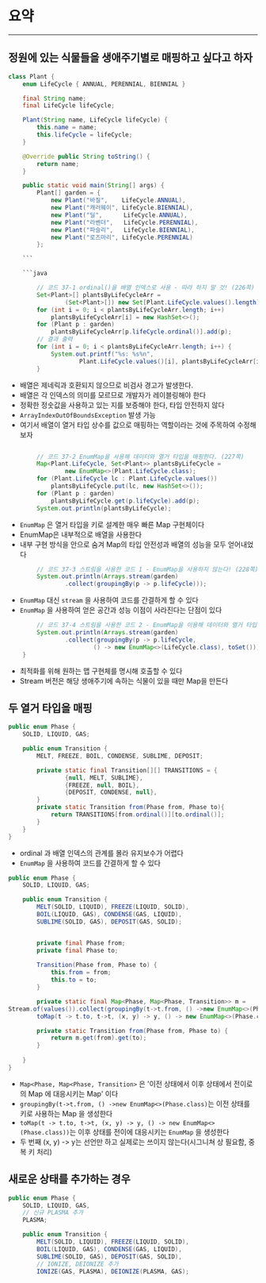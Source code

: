 
# 요약
---

## 정원에 있는 식물들을 생애주기별로 매핑하고 싶다고 하자

```java
class Plant {
    enum LifeCycle { ANNUAL, PERENNIAL, BIENNIAL }

    final String name;
    final LifeCycle lifeCycle;

    Plant(String name, LifeCycle lifeCycle) {
        this.name = name;
        this.lifeCycle = lifeCycle;
    }

    @Override public String toString() {
        return name;
    }

    public static void main(String[] args) {
        Plant[] garden = {
            new Plant("바질",    LifeCycle.ANNUAL),
            new Plant("캐러웨이", LifeCycle.BIENNIAL),
            new Plant("딜",      LifeCycle.ANNUAL),
            new Plant("라벤더",   LifeCycle.PERENNIAL),
            new Plant("파슬리",   LifeCycle.BIENNIAL),
            new Plant("로즈마리", LifeCycle.PERENNIAL)
        };

    ```

    ```java

        // 코드 37-1 ordinal()을 배열 인덱스로 사용 - 따라 하지 말 것! (226쪽)
        Set<Plant>[] plantsByLifeCycleArr =
                (Set<Plant>[]) new Set[Plant.LifeCycle.values().length];
        for (int i = 0; i < plantsByLifeCycleArr.length; i++)
            plantsByLifeCycleArr[i] = new HashSet<>();
        for (Plant p : garden)
            plantsByLifeCycleArr[p.lifeCycle.ordinal()].add(p);
        // 결과 출력
        for (int i = 0; i < plantsByLifeCycleArr.length; i++) {
            System.out.printf("%s: %s%n",
                    Plant.LifeCycle.values()[i], plantsByLifeCycleArr[i]);
        }
```
- 배열은 제네릭과 호환되지 않으므로 비검사 경고가 발생한다.
- 배열은 각 인덱스의 의미를 모르므로 개발자가 레이블링해야 한다
- 정확한 정숫값을 사용하고 있는 지를 보증해야 한다, 타입 안전하지 않다 
-  `ArrayIndexOutOfBoundsException` 발생 가능
- 여기서 배열이 열거 타입 상수를 값으로 매핑하는 역할이라는 것에 주목하여 수정해보자 



```java

        // 코드 37-2 EnumMap을 사용해 데이터와 열거 타입을 매핑한다. (227쪽)
        Map<Plant.LifeCycle, Set<Plant>> plantsByLifeCycle =
                new EnumMap<>(Plant.LifeCycle.class);
        for (Plant.LifeCycle lc : Plant.LifeCycle.values())
            plantsByLifeCycle.put(lc, new HashSet<>());
        for (Plant p : garden)
            plantsByLifeCycle.get(p.lifeCycle).add(p);
        System.out.println(plantsByLifeCycle);
```
-  `EnumMap` 은 열거 타입을 키로 설계한 매우 빠른 Map 구현체이다
- EnumMap은 내부적으로 배열을 사용한다 
- 내부 구현 방식을 안으로 숨겨 Map의 타입 안전성과 배열의 성능을 모두 얻어내었다 


```java
        // 코드 37-3 스트림을 사용한 코드 1 - EnumMap을 사용하지 않는다! (228쪽)
        System.out.println(Arrays.stream(garden)
                .collect(groupingBy(p -> p.lifeCycle)));
```
- `EnumMap` 대신 `stream` 을 사용하여 코드를 간결하게 할 수 있다
- `EnumMap` 을 사용하여 얻은 공간과 성능 이점이 사라진다는 단점이 있다 


```java
        // 코드 37-4 스트림을 사용한 코드 2 - EnumMap을 이용해 데이터와 열거 타입을 매핑했다. (228쪽)
        System.out.println(Arrays.stream(garden)
                .collect(groupingBy(p -> p.lifeCycle,
                        () -> new EnumMap<>(LifeCycle.class), toSet())));
    }
```
- 최적화를 위해 원하는 맵 구현체를 명시해 호출할 수 있다
- Stream 버전은 해당 생애주기에 속하는 식물이 있을 때만 Map을 만든다 

## 두 열거 타입을 매핑

```java
public enum Phase {
	SOLID, LIQUID, GAS;

	public enum Transition {
		MELT, FREEZE, BOIL, CONDENSE, SUBLIME, DEPOSIT;

		private static final Transition[][] TRANSITIONS = {
				{null, MELT, SUBLIME},
				{FREEZE, null, BOIL},
				{DEPOSIT, CONDENSE, null},
		}
		private static Transition from(Phase from, Phase to){
			return TRANSITIONS[from.ordinal()][to.ordinal()];
		}
	}
}
```
- ordinal 과 배열 인덱스의 관계를 몰라 유지보수가 어렵다
- `EnumMap` 을 사용하여 코드를 간결하게 할 수 있다


```java
public enum Phase {
	SOLID, LIQUID, GAS;

	public enum Transition {
        MELT(SOLID, LIQUID), FREEZE(LIQUID, SOLID),
        BOIL(LIQUID, GAS), CONDENSE(GAS, LIQUID),
        SUBLIME(SOLID, GAS), DEPOSIT(GAS, SOLID);


		private final Phase from;
		private final Phase to;
		
		Transition(Phase from, Phase to) {
			this.from = from;
			this.to = to;
		}

		private static final Map<Phase, Map<Phase, Transition>> m = 
Stream.of(values()).collect(groupingBy(t->t.from, () ->new EnumMap<>(Phase.class),
		toMap(t -> t.to, t->t, (x, y) -> y, () -> new EnumMap<>(Phase.class))));

		private static Transition from(Phase from, Phase to) {
			return m.get(from).get(to);
		}
								
	}
}
```
- `Map<Phase, Map<Phase, Transition>` 은 '이전 상태에서 이후 상태에서 전이로의 Map 에 대응시키는 Map' 이다
- `groupingBy(t->t.from, () ->new EnumMap<>(Phase.class)`는 이전 상태를 키로 사용하는 Map 을 생성한다
- `toMap(t -> t.to, t->t, (x, y) -> y, () -> new EnumMap<>(Phase.class))`는 이후 상태를 전이에 대응시키는 `EnumMap` 을 
생성한다
- 두 번째  (x, y) -> y는 선언만 하고 실제로는 쓰이지 않는다(시그니쳐 상 필요함, 중복 키 처리)



## 새로운 상태를 추가하는 경우 

```java
public enum Phase {
    SOLID, LIQUID, GAS,
    // 신규 PLASMA 추가
    PLASMA;

    public enum Transition {
        MELT(SOLID, LIQUID), FREEZE(LIQUID, SOLID),
        BOIL(LIQUID, GAS), CONDENSE(GAS, LIQUID),
        SUBLIME(SOLID, GAS), DEPOSIT(GAS, SOLID),
        // IONIZE, DEIONIZE 추가
        IONIZE(GAS, PLASMA), DEIONIZE(PLASMA, GAS);
```